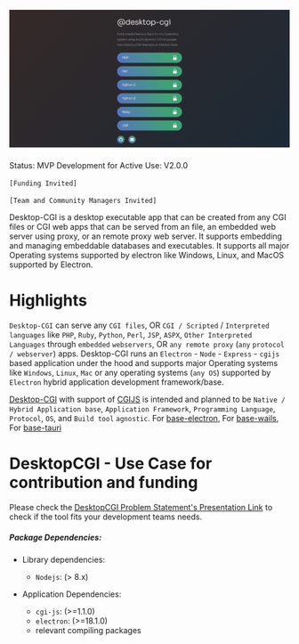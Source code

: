 ![Desktop CGI](https://github.com/desktop-cgi/desktop-cgi/blob/main/dev_support/assets/desktop-cgi.jpeg)

Status: MVP Development for Active Use: V2.0.0

`[Funding Invited]`

`[Team and Community Managers Invited]`

Desktop-CGI is a desktop executable app that can be created from any CGI files or CGI web apps that can be served from an file, an embedded web server using proxy, or an remote proxy web server. It supports embedding and managing embeddable databases and executables. It supports all major Operating systems supported by electron like Windows, Linux, and MacOS supported by Electron.


# Highlights


`Desktop-CGI` can serve any `CGI files`, OR `CGI / Scripted` / `Interpreted languages` like `PHP`, `Ruby`, `Python`, `Perl`, `JSP`, `ASPX`, `Other Interpreted Languages` through `embedded` `webservers`, OR `any remote proxy` (`any` `protocol / webserver`) apps. Desktop-CGI runs an `Electron` - `Node` - `Express` - `cgijs` based application under the hood and supports major Operating systems like `Windows`, `Linux`, `Mac` or any operating systems (`any OS`) supported by `Electron` hybrid application development framework/base.

[Desktop-CGI](https://github.com/desktop-cgi/desktop-cgi) with support of [CGIJS](https://github.com/cgi-js/cgi-js) is intended and planned to be `Native / Hybrid Application base`, `Application Framework`, `Programming Language`, `Protocol`, `OS`, and `Build tool` `agnostic`. For [base-electron](https://github.com/desktop-cgi/base-electron), For [base-wails](https://github.com/desktop-cgi/base-wails), For [base-tauri](https://github.com/desktop-cgi/base-tauri)

# DesktopCGI - Use Case for contribution and funding

Please check the [DesktopCGI Problem Statement's Presentation Link](https://www.slideshare.net/Ganesh745959/desktopcgi-252630937) to check if the tool fits your development teams needs.

##### Package Dependencies:

* Library dependencies:
    - `Nodejs`: (> 8.x)

* Application Dependencies:
    - `cgi-js`: (>=1.1.0)
    - `electron`: (>=18.1.0)
    - relevant compiling packages
